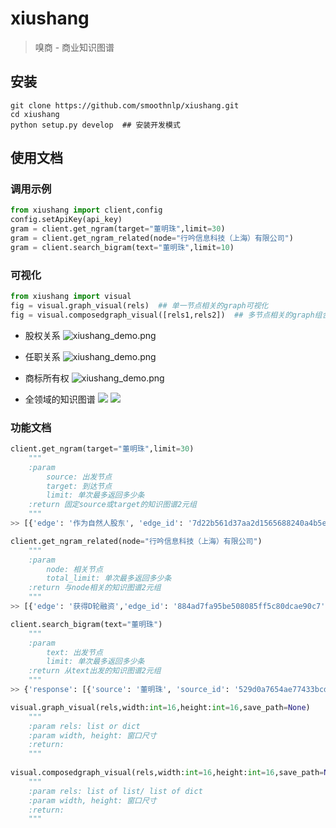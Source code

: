 # xiushang
>嗅商 - 商业知识图谱


## 安装
```shell
git clone https://github.com/smoothnlp/xiushang.git
cd xiushang
python setup.py develop  ## 安装开发模式
```

## 使用文档

### 调用示例

```python
from xiushang import client,config
config.setApiKey(api_key)
gram = client.get_ngram(target="董明珠",limit=30)
gram = client.get_ngram_related(node="行吟信息科技（上海）有限公司")
gram = client.search_bigram(text="董明珠",limit=10)
```

### 可视化

```python
from xiushang import visual
fig = visual.graph_visual(rels)  ## 单一节点相关的graph可视化
fig = visual.composedgraph_visual([rels1,rels2])  ## 多节点相关的graph组合可视化
```
* 股权关系
![xiushang_demo.png](https://github.com/smoothnlp/xiushang/blob/master/demo/comp_comp.png)

* 任职关系
![xiushang_demo.png](https://github.com/smoothnlp/xiushang/blob/master/demo/comp_person.png)

* 商标所有权
![xiushang_demo.png](https://github.com/smoothnlp/xiushang/blob/master/demo/comp_brand.png)

* 全领域的知识图谱
![](https://github.com/smoothnlp/xiushang/blob/master/demo/TFBOYS.png)
![](https://github.com/smoothnlp/xiushang/blob/master/demo/郭广昌.png)



### 功能文档
```python
client.get_ngram(target="董明珠",limit=30)
    """
    :param
        source: 出发节点
        target: 到达节点
        limit: 单次最多返回多少条
    :return 固定source或target的知识图谱2元组        
    """
>> [{'edge': '作为自然人股东', 'edge_id': '7d22b561d37aa2d1565688240a4b5e47', 'edge_type': '股东', 'source': '珠海喜马明珠新媒体有限公司', 'source_id': '05c5d0ccfc3224bba8fa326a8831a269', 'source_type': '企业', 'target': '董明珠', 'target_id': '23e71caf8f4072f8aa429504b86fc80d', 'target_type': '人物'},...]

client.get_ngram_related(node="行吟信息科技（上海）有限公司")
    """
    :param
        node: 相关节点
        total_limit: 单次最多返回多少条
    :return 与node相关的知识图谱2元组        
    """
>> [{'edge': '获得D轮融资','edge_id': '884ad7fa95be508085ff5c80dcae90c7','edge_type': '融资','source': '行吟信息科技（上海）有限公司','source_id': '3fb8a3eb84e3ea2089c41d34cbbaf3a9','source_type': '企业','target': 'K11郑志刚','target_id': '04bcbd10f97de300e960db3f2ccfe3b3','target_type': '投资方'},  {'edge': '作为其他投资者','edge_id': 'e067f1a2a7e6f4e26365b10d6d215512','edge_type': '股东','source': '河南省景禾文化传播有限公司','source_id': 'eca53823ab181b6e5ad7ac88683b32cd','source_type': '企业','target': '行吟信息科技（上海）有限公司','target_id': '3fb8a3eb84e3ea2089c41d34cbbaf3a9','target_type': '企业'},...]

client.search_bigram(text="董明珠")
    """
    :param
        text: 出发节点
        limit: 单次最多返回多少条
    :return 从text出发的知识图谱2元组        
    """
>> {'response': [{'source': '董明珠', 'source_id': '529d0a7654ae77433bcd8321ffa3f9d9', 'edge': '状态描述', 'target': '实际控制人', 'target_id': '393bfaedcab20995462dc720ec5958ba', 'edge_type': '状态描述', 'evident_sentence': '董明珠是实际控制人，但不是第一大股东，股权与经营权的不对应肯定会影响企业未来上市。', 'evident_url': 'https://www.huxiu.com/article/274716.html', 'ngram_id': '18e66f9f57fbbc374387b2b96e7c2a6b', 'source_flag': 'entity', 'target_flag': 'entity'},..., {'source': '董明珠', 'source_id': '126924dd44f071f48f937f5d2e558bb8', 'edge': '还加强', 'target': '对银隆业务运营的管控', 'target_id': '7eeb21114830f2feb79a53fbdaa4eefa', 'edge_type': '事件触发', 'evident_sentence': '除了增持股份，董明珠还加强对银隆业务运营的管控。', 'evident_url': 'https://36kr.com/p/5148260', 'ngram_id': '442e01bd3af23b6a8a0738e6d88c2111', 'source_flag': 'entity', 'target_flag': 'phrase'}], 'request_id': 'e283d124-4b6a-4f14-b0e4-be53ba4aad5e'}

visual.graph_visual(rels,width:int=16,height:int=16,save_path=None)
    """
    :param rels: list or dict
    :param width, height: 窗口尺寸
    :return:
    """
 
visual.composedgraph_visual(rels,width:int=16,height:int=16,save_path=None)
    """
    :param rels: list of list/ list of dict
    :param width, height: 窗口尺寸
    :return:
    """
```